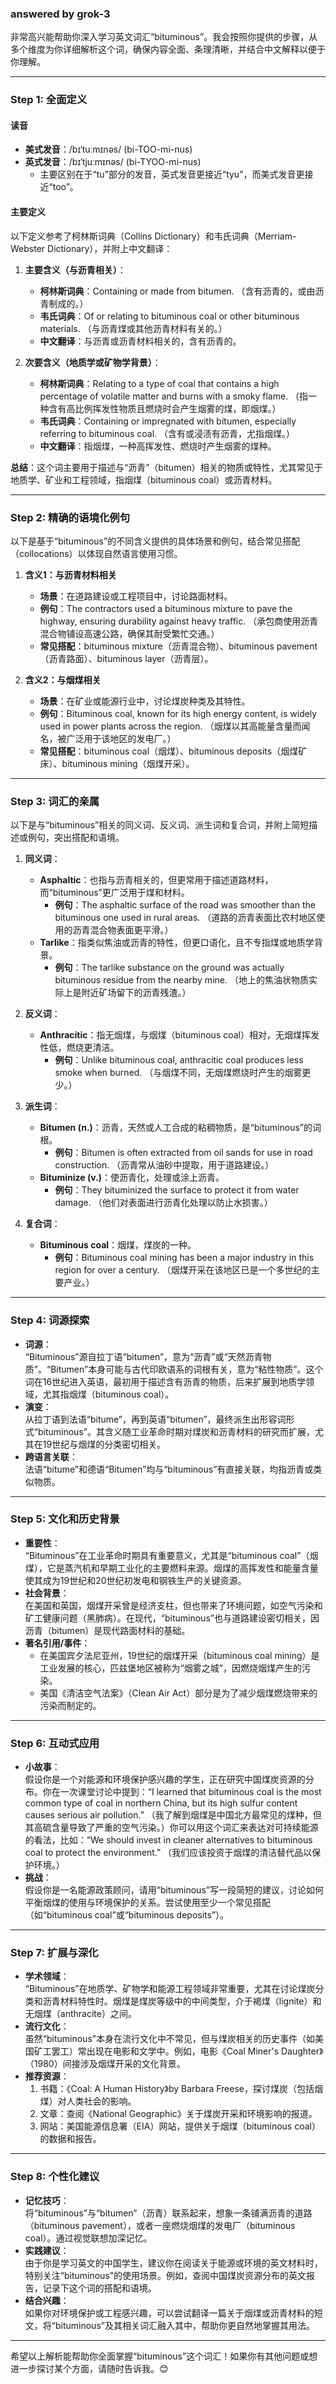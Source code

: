 ### answered by grok-3
非常高兴能帮助你深入学习英文词汇“bituminous”。我会按照你提供的步骤，从多个维度为你详细解析这个词，确保内容全面、条理清晰，并结合中文解释以便于你理解。

---

### Step 1: 全面定义
#### 读音
- **美式发音**：/bɪˈtuːmɪnəs/ (bi-TOO-mi-nus)
- **英式发音**：/bɪˈtjuːmɪnəs/ (bi-TYOO-mi-nus)
  - 主要区别在于“tu”部分的发音，英式发音更接近“tyu”，而美式发音更接近“too”。

#### 主要定义
以下定义参考了柯林斯词典（Collins Dictionary）和韦氏词典（Merriam-Webster Dictionary），并附上中文翻译：

1. **主要含义（与沥青相关）**：
   - **柯林斯词典**：Containing or made from bitumen. （含有沥青的，或由沥青制成的。）
   - **韦氏词典**：Of or relating to bituminous coal or other bituminous materials. （与沥青煤或其他沥青材料有关的。）
   - **中文翻译**：与沥青或沥青材料相关的，含有沥青的。
   
2. **次要含义（地质学或矿物学背景）**：
   - **柯林斯词典**：Relating to a type of coal that contains a high percentage of volatile matter and burns with a smoky flame. （指一种含有高比例挥发性物质且燃烧时会产生烟雾的煤，即烟煤。）
   - **韦氏词典**：Containing or impregnated with bitumen, especially referring to bituminous coal. （含有或浸渍有沥青，尤指烟煤。）
   - **中文翻译**：指烟煤，一种高挥发性、燃烧时产生烟雾的煤种。

**总结**：这个词主要用于描述与“沥青”（bitumen）相关的物质或特性，尤其常见于地质学、矿业和工程领域，指烟煤（bituminous coal）或沥青材料。

---

### Step 2: 精确的语境化例句
以下是基于“bituminous”的不同含义提供的具体场景和例句，结合常见搭配（collocations）以体现自然语言使用习惯。

1. **含义1：与沥青材料相关**
   - **场景**：在道路建设或工程项目中，讨论路面材料。
   - **例句**：The contractors used a bituminous mixture to pave the highway, ensuring durability against heavy traffic. （承包商使用沥青混合物铺设高速公路，确保其耐受繁忙交通。）
   - **常见搭配**：bituminous mixture（沥青混合物）、bituminous pavement（沥青路面）、bituminous layer（沥青层）。

2. **含义2：与烟煤相关**
   - **场景**：在矿业或能源行业中，讨论煤炭种类及其特性。
   - **例句**：Bituminous coal, known for its high energy content, is widely used in power plants across the region. （烟煤以其高能量含量而闻名，被广泛用于该地区的发电厂。）
   - **常见搭配**：bituminous coal（烟煤）、bituminous deposits（烟煤矿床）、bituminous mining（烟煤开采）。

---

### Step 3: 词汇的亲属
以下是与“bituminous”相关的同义词、反义词、派生词和复合词，并附上简短描述或例句，突出搭配和语境。

1. **同义词**：
   - **Asphaltic**：也指与沥青相关的，但更常用于描述道路材料，而“bituminous”更广泛用于煤和材料。
     - **例句**：The asphaltic surface of the road was smoother than the bituminous one used in rural areas. （道路的沥青表面比农村地区使用的沥青混合物表面更平滑。）
   - **Tarlike**：指类似焦油或沥青的特性，但更口语化，且不专指煤或地质学背景。
     - **例句**：The tarlike substance on the ground was actually bituminous residue from the nearby mine. （地上的焦油状物质实际上是附近矿场留下的沥青残渣。）

2. **反义词**：
   - **Anthracitic**：指无烟煤，与烟煤（bituminous coal）相对，无烟煤挥发性低，燃烧更清洁。
     - **例句**：Unlike bituminous coal, anthracitic coal produces less smoke when burned. （与烟煤不同，无烟煤燃烧时产生的烟雾更少。）

3. **派生词**：
   - **Bitumen (n.)**：沥青，天然或人工合成的粘稠物质，是“bituminous”的词根。
     - **例句**：Bitumen is often extracted from oil sands for use in road construction. （沥青常从油砂中提取，用于道路建设。）
   - **Bituminize (v.)**：使沥青化，处理或涂上沥青。
     - **例句**：They bituminized the surface to protect it from water damage. （他们对表面进行沥青化处理以防止水损害。）

4. **复合词**：
   - **Bituminous coal**：烟煤，煤炭的一种。
     - **例句**：Bituminous coal mining has been a major industry in this region for over a century. （烟煤开采在该地区已是一个多世纪的主要产业。）

---

### Step 4: 词源探索
- **词源**：  
  “Bituminous”源自拉丁语“bitumen”，意为“沥青”或“天然沥青物质”。“Bitumen”本身可能与古代印欧语系的词根有关，意为“粘性物质”。这个词在16世纪进入英语，最初用于描述含有沥青的物质，后来扩展到地质学领域，尤其指烟煤（bituminous coal）。
- **演变**：  
  从拉丁语到法语“bitume”，再到英语“bitumen”，最终派生出形容词形式“bituminous”。其含义随工业革命时期对煤炭和沥青材料的研究而扩展，尤其在19世纪与烟煤的分类密切相关。
- **跨语言关联**：  
  法语“bitume”和德语“Bitumen”均与“bituminous”有直接关联，均指沥青或类似物质。

---

### Step 5: 文化和历史背景
- **重要性**：  
  “Bituminous”在工业革命时期具有重要意义，尤其是“bituminous coal”（烟煤），它是蒸汽机和早期工业化的主要燃料来源。烟煤的高挥发性和能量含量使其成为19世纪和20世纪初发电和钢铁生产的关键资源。
- **社会背景**：  
  在美国和英国，烟煤开采曾是经济支柱，但也带来了环境问题，如空气污染和矿工健康问题（黑肺病）。在现代，“bituminous”也与道路建设密切相关，因沥青（bitumen）是现代路面材料的基础。
- **著名引用/事件**：  
  - 在美国宾夕法尼亚州，19世纪的烟煤开采（bituminous coal mining）是工业发展的核心，匹兹堡地区被称为“烟雾之城”，因燃烧烟煤产生的污染。
  - 美国《清洁空气法案》（Clean Air Act）部分是为了减少烟煤燃烧带来的污染而制定的。

---

### Step 6: 互动式应用
- **小故事**：  
  假设你是一个对能源和环境保护感兴趣的学生，正在研究中国煤炭资源的分布。你在一次课堂讨论中提到：“I learned that bituminous coal is the most common type of coal in northern China, but its high sulfur content causes serious air pollution.” （我了解到烟煤是中国北方最常见的煤种，但其高硫含量导致了严重的空气污染。）你可以用这个词汇来表达对可持续能源的看法，比如：“We should invest in cleaner alternatives to bituminous coal to protect the environment.” （我们应该投资于烟煤的清洁替代品以保护环境。）
- **挑战**：  
  假设你是一名能源政策顾问，请用“bituminous”写一段简短的建议，讨论如何平衡烟煤的使用与环境保护的关系。尝试使用至少一个常见搭配（如“bituminous coal”或“bituminous deposits”）。

---

### Step 7: 扩展与深化
- **学术领域**：  
  “Bituminous”在地质学、矿物学和能源工程领域非常重要，尤其在讨论煤炭分类和沥青材料特性时。烟煤是煤炭等级中的中间类型，介于褐煤（lignite）和无烟煤（anthracite）之间。
- **流行文化**：  
  虽然“bituminous”本身在流行文化中不常见，但与煤炭相关的历史事件（如美国矿工罢工）常出现在电影和文学中。例如，电影《Coal Miner's Daughter》（1980）间接涉及烟煤开采的文化背景。
- **推荐资源**：  
  1. 书籍：《Coal: A Human History》by Barbara Freese，探讨煤炭（包括烟煤）对人类社会的影响。  
  2. 文章：查阅《National Geographic》关于煤炭开采和环境影响的报道。  
  3. 网站：美国能源信息署（EIA）网站，提供关于烟煤（bituminous coal）的数据和报告。

---

### Step 8: 个性化建议
- **记忆技巧**：  
  将“bituminous”与“bitumen”（沥青）联系起来，想象一条铺满沥青的道路（bituminous pavement），或者一座燃烧烟煤的发电厂（bituminous coal）。通过视觉联想加深记忆。
- **实践建议**：  
  由于你是学习英文的中国学生，建议你在阅读关于能源或环境的英文材料时，特别关注“bituminous”的使用场景。例如，查阅中国煤炭资源分布的英文报告，记录下这个词的搭配和语境。
- **结合兴趣**：  
  如果你对环境保护或工程感兴趣，可以尝试翻译一篇关于烟煤或沥青材料的短文，将“bituminous”及其相关词汇融入其中，帮助你更自然地掌握其用法。

---

希望以上解析能帮助你全面掌握“bituminous”这个词汇！如果你有其他问题或想进一步探讨某个方面，请随时告诉我。😊